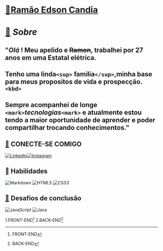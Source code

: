 # [🔗Ramão Edson Candia](https://www.notion.so/rec-fullstackRam-o-Edson-Candia-e0c82ecded424af89c2de437935f78b3?pvs=4)

# [🔗](https://example.com/)  _Sobre_

## "_Olá_ !  Meu apelido e ~~Ramon~~, trabalhei por 27 anos em uma Estatal elétrica.

## Tenho uma linda`<sup>` familia`</sup>`,minha base para meus propositos de vida e prospecção.`<kbd>`

## Sempre acompanhei  de longe **`<mark>`_tecnologias_`<mark>`** e atualmente estou tendo a maior oportunidade de aprender e poder compartilhar trocando conhecimentos."

## [🔗](https://www.elinkedin%20edson_candia&)  CONECTE-SE COMIGO


[![LinkedIn](https://img.shields.io/badge/LinkedIn-000?style=for-the-badge&logo=linkedin&logoColor=0E76A8)](https://www.linkedin.com/in/SEUUSERNAME/)[![Instagram](https://img.shields.io/badge/Instagram-000?style=for-the-badge&logo=instagram)](https://www.instagram.com/https:/ramaoedsoncandia/)

## 🔗 Habilidades 
![Markdown](https://img.shields.io/badge/Markdown-000?style=for-the-badge&logo=markdown)  ![HTML5](https://img.shields.io/badge/HTML5-000?style=for-the-badge&logo=html5)  ![CSS3](https://img.shields.io/badge/CSS3-000?style=for-the-badge&logo=css3&logoColor=264CE4)

## [🔗](https://example.com/)   Desafios de conclusão

![JavaScript](https://img.shields.io/badge/JavaScript-000?style=for-the-badge&logo=javascript)  ![Java](https://img.shields.io/badge/Java-000?style=for-the-badge&logo=java) 

1.FRONT-END[^1]
2.BACK-END[^2]

[^1]: FRONT-END
    
[^2]: BACK-END
